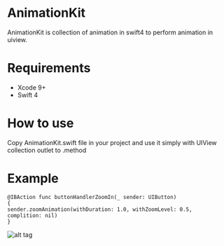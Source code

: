 # AnimationKit
AnimationKit is collection of animation in swift4 to perform animation in uiview.
# Requirements

- Xcode 9+
- Swift 4

# How to use
Copy AnimationKit.swift file in your project and use it simply with UIView collection outlet to .method

# Example
```
@IBAction func buttonHandlerZoomIn(_ sender: UIButton)
{
sender.zoomAnimation(withDuration: 1.0, withZoomLevel: 0.5, complition: nil)
}
```

![alt tag](~/master/animationkit.png)
